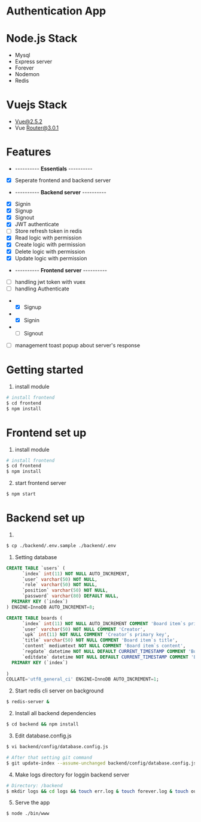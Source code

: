 # Authentication App

# Node.js Stack

- Mysql
- Express server
- Forever
- Nodemon
- Redis

# Vuejs Stack

- Vue@2.5.2
- Vue Router@3.0.1

# Features
* ---------- **Essentials** ----------
* [x] Seperate frontend and backend server
* ---------- **Backend server** ----------
* [x] Signin
* [x] Signup
* [x] Signout
* [x] JWT authenticate
* [ ] Store refresh token in redis
* [x] Read logic with permission
* [x] Create logic with permission
* [x] Delete logic with permission
* [x] Update logic with permission
* ---------- **Frontend server** ----------
* [ ] handling jwt token with vuex
* [ ] handling Authenticate
- * [x] Signup
- * [x] Signin
- * [ ] Signout
* [ ] management toast popup about server's response

# Getting started
1. install module
```bash
# install frontend
$ cd frontend
$ npm install
```

# Frontend set up
1. install module
```bash
# install frontend
$ cd frontend
$ npm install
```
2. start frontend server
```bash
$ npm start
```



# Backend set up
1. 
```bash
$ cp ./backend/.env.sample ./backend/.env 
```
1. Setting database

```sql
CREATE TABLE `users` (
      `index` int(11) NOT NULL AUTO_INCREMENT,
      `user` varchar(50) NOT NULL,
      `role` varchar(50) NOT NULL,
      `position` varchar(50) NOT NULL,
      `password` varchar(80) DEFAULT NULL,
  PRIMARY KEY (`index`)
) ENGINE=InnoDB AUTO_INCREMENT=8;

CREATE TABLE boards (
      `index` int(11) NOT NULL AUTO_INCREMENT COMMENT 'Board item`s primary key',
      `user` varchar(50) NOT NULL COMMENT 'Creator',
      `upk` int(11) NOT NULL COMMENT 'Creator`s primary key',
      `title` varchar(50) NOT NULL COMMENT 'Board item`s title',
      `content` mediumtext NOT NULL COMMENT 'Board item`s content',
      `regdate` datetime NOT NULL DEFAULT CURRENT_TIMESTAMP COMMENT 'Board item`s regdate',
      `editdate` datetime NOT NULL DEFAULT CURRENT_TIMESTAMP COMMENT 'Board item`s edit date',
  PRIMARY KEY (`index`)
  
)
COLLATE='utf8_general_ci' ENGINE=InnoDB AUTO_INCREMENT=1;
```

2. Start redis cli server on background
```bash
$ redis-server &
```
2. Install all backend dependencies
```bash
$ cd backend && npm install
```

3. Edit database.config.js 
```bash
$ vi backend/config/database.config.js

# After that setting git command
$ git update-index --assume-unchanged backend/config/database.config.js
```

4. Make logs directory for loggin backend server
```bash
# Directory: /backend
$ mkdir logs && cd logs && touch err.log & touch forever.log & touch out.log 
```

5. Serve the app
```bash
$ node ./bin/www
```
